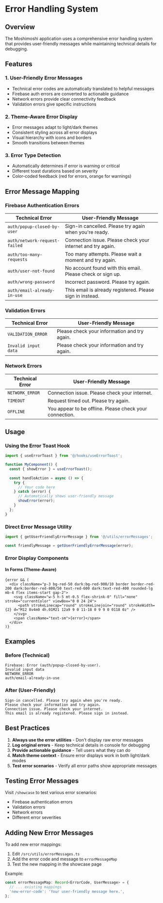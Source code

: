 # Error Handling System

## Overview
The Moshimoshi application uses a comprehensive error handling system that provides user-friendly messages while maintaining technical details for debugging.

## Features

### 1. User-Friendly Error Messages
- Technical error codes are automatically translated to helpful messages
- Firebase auth errors are converted to actionable guidance
- Network errors provide clear connectivity feedback
- Validation errors give specific instructions

### 2. Theme-Aware Error Display
- Error messages adapt to light/dark themes
- Consistent styling across all error displays
- Visual hierarchy with icons and borders
- Smooth transitions between themes

### 3. Error Type Detection
- Automatically determines if error is warning or critical
- Different toast durations based on severity
- Color-coded feedback (red for errors, orange for warnings)

## Error Message Mapping

### Firebase Authentication Errors
| Technical Error | User-Friendly Message |
|----------------|----------------------|
| `auth/popup-closed-by-user` | Sign-in cancelled. Please try again when you're ready. |
| `auth/network-request-failed` | Connection issue. Please check your internet and try again. |
| `auth/too-many-requests` | Too many attempts. Please wait a moment and try again. |
| `auth/user-not-found` | No account found with this email. Please check or sign up. |
| `auth/wrong-password` | Incorrect password. Please try again. |
| `auth/email-already-in-use` | This email is already registered. Please sign in instead. |

### Validation Errors
| Technical Error | User-Friendly Message |
|----------------|----------------------|
| `VALIDATION_ERROR` | Please check your information and try again. |
| `Invalid input data` | Please check your information and try again. |

### Network Errors
| Technical Error | User-Friendly Message |
|----------------|----------------------|
| `NETWORK_ERROR` | Connection issue. Please check your internet. |
| `TIMEOUT` | Request timed out. Please try again. |
| `OFFLINE` | You appear to be offline. Please check your connection. |

## Usage

### Using the Error Toast Hook
```typescript
import { useErrorToast } from '@/hooks/useErrorToast';

function MyComponent() {
  const { showError } = useErrorToast();
  
  const handleAction = async () => {
    try {
      // Your code here
    } catch (error) {
      // Automatically shows user-friendly message
      showError(error);
    }
  };
}
```

### Direct Error Message Utility
```typescript
import { getUserFriendlyErrorMessage } from '@/utils/errorMessages';

const friendlyMessage = getUserFriendlyErrorMessage(error);
```

### Error Display Components

#### In Forms (Theme-Aware)
```tsx
{error && (
  <div className="p-3 bg-red-50 dark:bg-red-900/10 border border-red-200 dark:border-red-800/50 text-red-600 dark:text-red-400 rounded-lg mb-4 flex items-start gap-2">
    <svg className="w-5 h-5 mt-0.5 flex-shrink-0" fill="none" stroke="currentColor" viewBox="0 0 24 24">
      <path strokeLinecap="round" strokeLinejoin="round" strokeWidth={2} d="M12 8v4m0 4h.01M21 12a9 9 0 11-18 0 9 9 0 0118 0z" />
    </svg>
    <span className="text-sm">{error}</span>
  </div>
)}
```

## Examples

### Before (Technical)
```
Firebase: Error (auth/popup-closed-by-user).
Invalid input data
NETWORK_ERROR
auth/email-already-in-use
```

### After (User-Friendly)
```
Sign-in cancelled. Please try again when you're ready.
Please check your information and try again.
Connection issue. Please check your internet.
This email is already registered. Please sign in instead.
```

## Best Practices

1. **Always use the error utilities** - Don't display raw error messages
2. **Log original errors** - Keep technical details in console for debugging
3. **Provide actionable guidance** - Tell users what they can do
4. **Match theme context** - Ensure error displays work in both light/dark modes
5. **Test error scenarios** - Verify all error paths show appropriate messages

## Testing Error Messages

Visit `/showcase` to test various error scenarios:
- Firebase authentication errors
- Validation errors
- Network errors
- Different error severities

## Adding New Error Messages

To add new error mappings:

1. Edit `/src/utils/errorMessages.ts`
2. Add the error code and message to `errorMessageMap`
3. Test the new mapping in the showcase page

Example:
```typescript
const errorMessageMap: Record<ErrorCode, UserMessage> = {
  // ... existing mappings
  'new-error-code': 'Your user-friendly message here.',
};
```